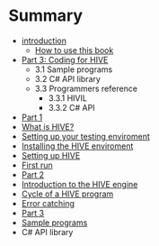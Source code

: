 # Summary

* [introduction](README.md)
   * [How to use this book](how_to_use_this_book.md)
* [Part 3: Coding for HIVE](Part3/Coding-for-HIVE.md)
   * 3.1 Sample programs
   * 3.2 C# API library
   * 3.3 Programmers reference
       * 3.3.1 HIVIL
       * 3.3.2 C# API
* [Part 1](pt1.md)
* [What is HIVE?](ch1.md)
* [Setting up your testing enviroment](ch2.md)
* [Installing the HIVE enviroment](ch3.md)
* [Setting up HIVE](ch4.md)
* [First run](ch5.md)
* [Part 2](pt2.md)
* [Introduction to the HIVE engine](ch6.md)
* [Cycle of a HIVE program](ch7.md)
* [Error catching](ch8.md)
* [Part 3](pt3.md)
* [Sample programs](ch9.md)
* C# API library

